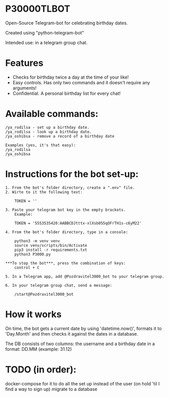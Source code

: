 # P30000TLBOT
Open-Source Telegram-bot for celebrating birthday dates.

Created using "python-telegram-bot"

Intended use: in a telegram group chat.

# Features
- Checks for birthday twice a day at the time of your like!
- Easy controls. Has only two commands and it doesn't require any arguments!
- Confidential. A personal birthday list for every chat!

# Available commands:
    /ya_rodilsa - set up a birthday date.
    /ya_rodilsa - look up a birthday date.
    /ya_oshibsa - remove a record of a birthday date

    Examples (yes, it's that easy):
    /ya_rodilsa
    /ya_oshibsa

# Instructions for the bot set-up:
    1. From the bot's folder directory, create a ".env" file.
    2. Wirte to it the following text:

        TOKEN = ''

    3. Paste your telegram bot key in the empty brackets.
        Example:

        TOKEN = '5553535420:AABBCDJtttx-xlXsb055qOFrTH1s-c6yM22'

    4. From the bot's folder directory, type in a console:

        python3 -m venv venv
        source venv/scripts/bin/Activate
        pip3 install -r requirements.txt
        python3 P3000.py

    ***To stop the bot***, press the combination of keys:
        control + C

    5. In a Telegram app, add @Pozdravitel3000_bot to your telegram group.

    6. In your telegram group chat, send a message:

        /start@Pozdravitel3000_bot

# How it works
On time, the bot gets a current date by using 'datetime.now()', formats it to 'Day.Month' and then checks it against the dates in a database.

The DB consists of two columns: the username and a birthday date in a format: DD.MM (example: 31.12)

# TODO (in order):
docker-compose for it to do all the set up instead of the user (on hold 'til I find a way to sign up)
migrate to a database

